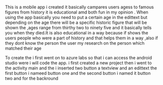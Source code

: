 This is a mobile app i created it basically campares users agess to famous figures from history it is educational amd both fun in my opinion . When using the app basically you need to put a certain age in the edittext but depending on the age there will be a specific historic figure that will be shown the ,ages range from thirthy two to ninety five and it basically tells you when they died.It is also educational in a way because if shows the users people who were a part of history and that helps them in a way ,also if they dont know the person the user my research on the person which matched their age

To create the i first went on to azure labs so that i can access the android studio were i will code the app. i first created a new project then i went to the activity main and the i inserted two button a textview and an edittext 
the first button i nameed button one and the second button i named it button two and for the backround 



